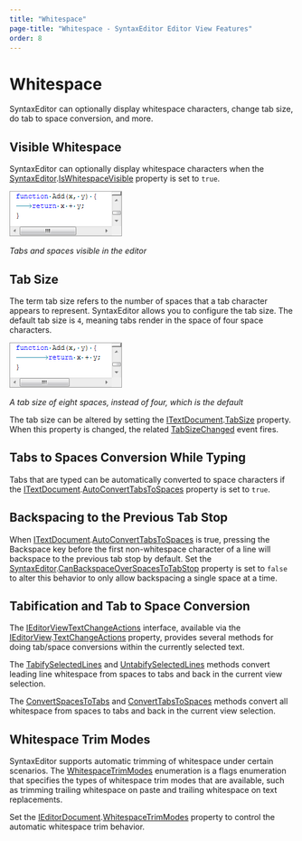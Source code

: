 ```yaml
---
title: "Whitespace"
page-title: "Whitespace - SyntaxEditor Editor View Features"
order: 8
---
```

# Whitespace

SyntaxEditor can optionally display whitespace characters, change tab size, do tab to space conversion, and more.

## Visible Whitespace

SyntaxEditor can optionally display whitespace characters when the [SyntaxEditor](xref:ActiproSoftware.UI.WinForms.Controls.SyntaxEditor.SyntaxEditor).[IsWhitespaceVisible](xref:ActiproSoftware.UI.WinForms.Controls.SyntaxEditor.SyntaxEditor.IsWhitespaceVisible) property is set to `true`.

![Screenshot](../../images/tab-size4.png)

*Tabs and spaces visible in the editor*

## Tab Size

The term tab size refers to the number of spaces that a tab character appears to represent.  SyntaxEditor allows you to configure the tab size.  The default tab size is `4`, meaning tabs render in the space of four space characters.

![Screenshot](../../images/tab-size8.png)

*A tab size of eight spaces, instead of four, which is the default*

The tab size can be altered by setting the [ITextDocument](xref:ActiproSoftware.Text.ITextDocument).[TabSize](xref:ActiproSoftware.Text.ITextDocument.TabSize) property.  When this property is changed, the related [TabSizeChanged](xref:ActiproSoftware.Text.ITextDocument.TabSizeChanged) event fires.

## Tabs to Spaces Conversion While Typing

Tabs that are typed can be automatically converted to space characters if the [ITextDocument](xref:ActiproSoftware.Text.ITextDocument).[AutoConvertTabsToSpaces](xref:ActiproSoftware.Text.ITextDocument.AutoConvertTabsToSpaces) property is set to `true`.

## Backspacing to the Previous Tab Stop

When [ITextDocument](xref:ActiproSoftware.Text.ITextDocument).[AutoConvertTabsToSpaces](xref:ActiproSoftware.Text.ITextDocument.AutoConvertTabsToSpaces) is true, pressing the Backspace key before the first non-whitespace character of a line will backspace to the previous tab stop by default.  Set the [SyntaxEditor](xref:ActiproSoftware.UI.WinForms.Controls.SyntaxEditor.SyntaxEditor).[CanBackspaceOverSpacesToTabStop](xref:ActiproSoftware.UI.WinForms.Controls.SyntaxEditor.SyntaxEditor.CanBackspaceOverSpacesToTabStop) property is set to `false` to alter this behavior to only allow backspacing a single space at a time.

## Tabification and Tab to Space Conversion

The [IEditorViewTextChangeActions](xref:ActiproSoftware.UI.WinForms.Controls.SyntaxEditor.IEditorViewTextChangeActions) interface, available via the [IEditorView](xref:ActiproSoftware.UI.WinForms.Controls.SyntaxEditor.IEditorView).[TextChangeActions](xref:ActiproSoftware.UI.WinForms.Controls.SyntaxEditor.IEditorView.TextChangeActions) property, provides several methods for doing tab/space conversions within the currently selected text.

The [TabifySelectedLines](xref:ActiproSoftware.UI.WinForms.Controls.SyntaxEditor.IEditorViewTextChangeActions.TabifySelectedLines*) and [UntabifySelectedLines](xref:ActiproSoftware.UI.WinForms.Controls.SyntaxEditor.IEditorViewTextChangeActions.UntabifySelectedLines*) methods convert leading line whitespace from spaces to tabs and back in the current view selection.

The [ConvertSpacesToTabs](xref:ActiproSoftware.UI.WinForms.Controls.SyntaxEditor.IEditorViewTextChangeActions.ConvertSpacesToTabs*) and [ConvertTabsToSpaces](xref:ActiproSoftware.UI.WinForms.Controls.SyntaxEditor.IEditorViewTextChangeActions.ConvertTabsToSpaces*) methods convert all whitespace from spaces to tabs and back in the current view selection.

## Whitespace Trim Modes

SyntaxEditor supports automatic trimming of whitespace under certain scenarios.  The [WhitespaceTrimModes](xref:ActiproSoftware.Text.WhitespaceTrimModes) enumeration is a flags enumeration that specifies the types of whitespace trim modes that are available, such as trimming trailing whitespace on paste and trailing whitespace on text replacements.

Set the [IEditorDocument](xref:ActiproSoftware.Text.IEditorDocument).[WhitespaceTrimModes](xref:ActiproSoftware.Text.IEditorDocument.WhitespaceTrimModes) property to control the automatic whitespace trim behavior.
